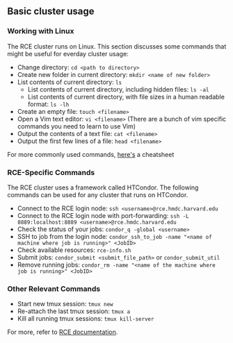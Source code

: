 ## Basic cluster usage

### Working with Linux
The RCE cluster runs on Linux. This section discusses some commands that might be useful for everday cluster usage:

- Change directory: `cd <path to directory>`
- Create new folder in current directory: `mkdir <name of new folder>`
- List contents of current directory: `ls`
    + List contents of current directory, including hidden files: `ls -al`
    + List contents of current directory, with file sizes in a human readable format: `ls -lh`
- Create an empty file: `touch <filename>`
- Open a Vim text editor: `vi <filename>` (There are a bunch of vim specific commands you need to learn to use Vim)
- Output the contents of a text file: `cat <filename>`
- Output the first few lines of a file: `head <filename>`

For more commonly used commands, [here's](https://www.cheatography.com/davechild/cheat-sheets/linux-command-line/) a cheatsheet

### RCE-Specific Commands
The RCE cluster uses a framework called HTCondor. The following commands can be used for any cluster that runs on HTCondor.

- Connect to the RCE login node: `ssh <username>@rce.hmdc.harvard.edu`
- Connect to the RCE login node with port-forwarding: `ssh -L 8889:localhost:8889 <username>@rce.hmdc.harvard.edu`
- Check the status of your jobs: `condor_q -global <username>`
- SSH to job from the login node: `condor_ssh_to_job -name "<name of machine where job is running>" <JobID>`
- Check available resources: `rce-info.sh`
- Submit jobs: `condor_submit <submit_file_path>` or `condor_submit_util`
- Remove running jobs: `condor_rm -name "<name of the machine where job is running>" <JobID>`

### Other Relevant Commands
- Start new tmux session: `tmux new`
- Re-attach the last tmux session: `tmux a`
- Kill all running tmux sessions: `tmux kill-server`

For more, refer to [RCE documentation](https://rce-docs.hmdc.harvard.edu/book/rce-docs).

